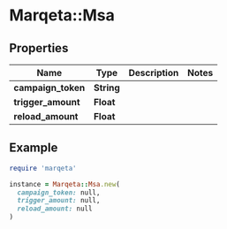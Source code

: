 # Marqeta::Msa

## Properties

| Name | Type | Description | Notes |
| ---- | ---- | ----------- | ----- |
| **campaign_token** | **String** |  |  |
| **trigger_amount** | **Float** |  |  |
| **reload_amount** | **Float** |  |  |

## Example

```ruby
require 'marqeta'

instance = Marqeta::Msa.new(
  campaign_token: null,
  trigger_amount: null,
  reload_amount: null
)
```

